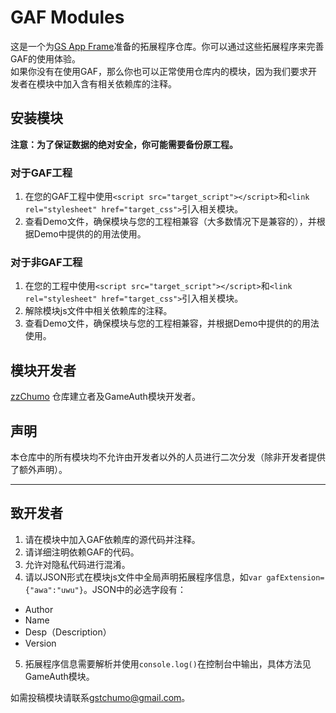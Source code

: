 # GAF Modules

这是一个为[GS App Frame](https://www.zzchat.cf/GAF)准备的拓展程序仓库。你可以通过这些拓展程序来完善GAF的使用体验。     
如果你没有在使用GAF，那么你也可以正常使用仓库内的模块，因为我们要求开发者在模块中加入含有相关依赖库的注释。

## 安装模块

__注意：为了保证数据的绝对安全，你可能需要备份原工程。__

### 对于GAF工程

1. 在您的GAF工程中使用`<script src="target_script"></script>`和`<link rel="stylesheet" href="target_css">`引入相关模块。
2. 查看Demo文件，确保模块与您的工程相兼容（大多数情况下是兼容的），并根据Demo中提供的的用法使用。

### 对于非GAF工程

1. 在您的工程中使用`<script src="target_script"></script>`和`<link rel="stylesheet" href="target_css">`引入相关模块。
2. 解除模块js文件中相关依赖库的注释。
3. 查看Demo文件，确保模块与您的工程相兼容，并根据Demo中提供的的用法使用。

## 模块开发者

[zzChumo](https://github.com/zzChumo) 仓库建立者及GameAuth模块开发者。

## 声明

本仓库中的所有模块均不允许由开发者以外的人员进行二次分发（除非开发者提供了额外声明）。

---

## 致开发者

1. 请在模块中加入GAF依赖库的源代码并注释。
2. 请详细注明依赖GAF的代码。
3. 允许对隐私代码进行混淆。
4. 请以JSON形式在模块js文件中全局声明拓展程序信息，如`var gafExtension={"awa":"uwu"}`。JSON中的必选字段有：
- Author
- Name
- Desp（Description）
- Version
5. 拓展程序信息需要解析并使用`console.log()`在控制台中输出，具体方法见GameAuth模块。

如需投稿模块请联系[gstchumo@gmail.com](mailto:gstchumo@gmail.com)。
